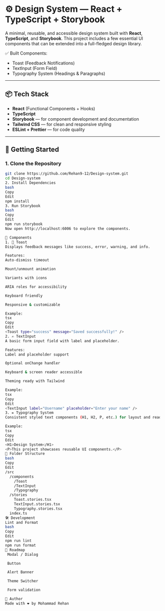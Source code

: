 # ⚙️ Design System — React + TypeScript + Storybook

A minimal, reusable, and accessible design system built with **React**, **TypeScript**, and **Storybook**. This project includes a few essential UI components that can be extended into a full-fledged design library.

✅ Built Components:
- Toast (Feedback Notifications)
- TextInput (Form Field)
- Typography System (Headings & Paragraphs)

---

## 📦 Tech Stack

- **React** (Functional Components + Hooks)
- **TypeScript**
- **Storybook** — for component development and documentation
- **Tailwind CSS** — for clean and responsive styling
- **ESLint + Prettier** — for code quality

---

## 🚀 Getting Started

### 1. Clone the Repository

```bash
git clone https://github.com/Rehan9-12/Design-system.git
cd Design-system
2. Install Dependencies
bash
Copy
Edit
npm install
3. Run Storybook
bash
Copy
Edit
npm run storybook
Now open http://localhost:6006 to explore the components.

🧱 Components
1. 🔔 Toast
Displays feedback messages like success, error, warning, and info.

Features:
Auto-dismiss timeout

Mount/unmount animation

Variants with icons

ARIA roles for accessibility

Keyboard friendly

Responsive & customizable

Example:
tsx
Copy
Edit
<Toast type="success" message="Saved successfully!" />
2. ✍️ TextInput
A basic form input field with label and placeholder.

Features:
Label and placeholder support

Optional onChange handler

Keyboard & screen reader accessible

Theming ready with Tailwind

Example:
tsx
Copy
Edit
<TextInput label="Username" placeholder="Enter your name" />
3. ✒️ Typography System
Consistent styled text components (H1, H2, P, etc.) for layout and readability.

Example:
tsx
Copy
Edit
<H1>Design System</H1>
<P>This project showcases reusable UI components.</P>
📁 Folder Structure
bash
Copy
Edit
/src
  /components
    /Toast
    /TextInput
    /Typography
  /stories
    Toast.stories.tsx
    TextInput.stories.tsx
    Typography.stories.tsx
  index.ts
🛠 Development
Lint and Format
bash
Copy
Edit
npm run lint
npm run format
🧭 Roadmap
 Modal / Dialog

 Button

 Alert Banner

 Theme Switcher

 Form validation

🙌 Author
Made with ❤️ by Mohammad Rehan
